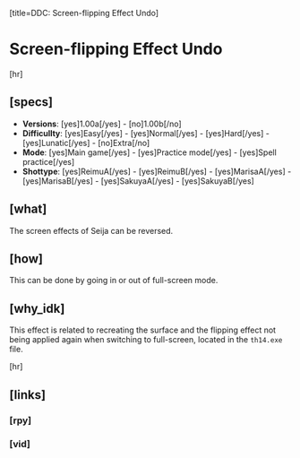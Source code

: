 [title=DDC: Screen-flipping Effect Undo]
# Screen-flipping Effect Undo

[hr]
## [specs]

* **Versions**: [yes]1.00a[/yes] - [no]1.00b[/no]
* **Difficullty**: [yes]Easy[/yes] - [yes]Normal[/yes] - [yes]Hard[/yes] - [yes]Lunatic[/yes] - [no]Extra[/no]
* **Mode**: [yes]Main game[/yes] -  [yes]Practice mode[/yes] - [yes]Spell practice[/yes]
* **Shottype**: [yes]ReimuA[/yes] - [yes]ReimuB[/yes] - [yes]MarisaA[/yes] - [yes]MarisaB[/yes] - [yes]SakuyaA[/yes] - [yes]SakuyaB[/yes]

## [what]

The screen effects of Seija can be reversed.

## [how]

This can be done by going in or out of full-screen mode.


## [why_idk]

This effect is related to recreating the surface and the flipping effect not being applied again when switching to full-screen, located in the  ``th14.exe`` file.


[hr]
## [links]

### [rpy]

### [vid]

